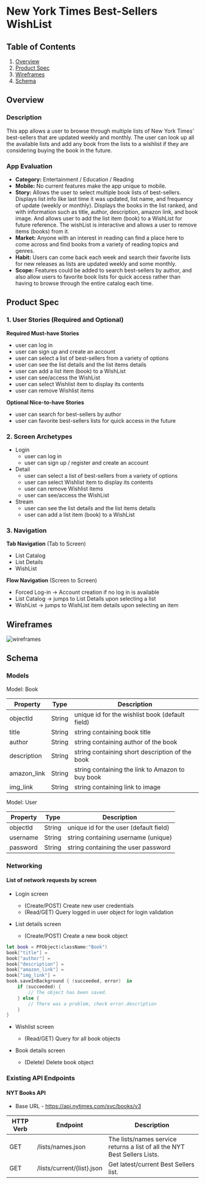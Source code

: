 # New York Times Best-Sellers WishList

## Table of Contents
1. [Overview](#Overview)
1. [Product Spec](#Product-Spec)
1. [Wireframes](#Wireframes)
2. [Schema](#Schema)

## Overview
### Description
This app allows a user to browse through multiple lists of New York Times' best-sellers that are updated weekly and monthly. The user can look up all the available lists and add any book from the lists to a wishlist if they are considering buying the book in the future.

### App Evaluation

- **Category:** Entertainment / Education / Reading
- **Mobile:** No current features make the app unique to mobile.
- **Story:** Allows the user to select multiple book lists of best-sellers. Displays list info like last time it was updated, list name, and frequency of update (weekly or monthly). Displays the books in the list ranked, and with information such as title, author, description, amazon link, and book image. And allows user to add the list item (book) to a WishList for future reference. The wishList is interactive and allows a user to remove items (books) from it.
- **Market:** Anyone with an interest in reading can find a place here to come across and find books from a variety of reading topics and genres.
- **Habit:** Users can come back each week and search their favorite lists for new releases as lists are updated weekly and some monthly.
- **Scope:** Features could be added to search best-sellers by author, and also allow users to favorite book lists for quick access rather than having to browse through the entire catalog each time.

## Product Spec

### 1. User Stories (Required and Optional)

**Required Must-have Stories**

* user can log in
* user can sign up and create an account
* user can select a list of best-sellers from a variety of options
* user can see the list details and the list items details
* user can add a list item (book) to a WishList
* user can see/access the WishList
* user can select Wishlist item to display its contents
* user can remove Wishlist items

**Optional Nice-to-have Stories**

* user can search for best-sellers by author
* user can favorite best-sellers lists for quick access in the future

### 2. Screen Archetypes

* Login
   * user can log in
   * user can sign up / register and create an account
* Detail
   * user can select a list of best-sellers from a variety of options
   * user can select Wishlist item to display its contents
   * user can remove Wishlist items
   * user can see/access the WishList
* Stream
   * user can see the list details and the list items details
   * user can add a list item (book) to a WishList


### 3. Navigation

**Tab Navigation** (Tab to Screen)

* List Catalog
* List Details 
* WishList

**Flow Navigation** (Screen to Screen)

* Forced Log-in -> Account creation if no log in is available
* List Catalog -> jumps to List Details upon selecting a list
* WishList -> jumps to WishList item details upon selecting an item

## Wireframes

![wireframes](https://user-images.githubusercontent.com/63036048/140606769-d7ad1240-17e1-42e6-acb3-01773d233d18.png)

## Schema 

### Models

Model: Book

|Property|Type|Description
|---|---|---
|objectId|String|unique id for the wishlist book (default field)
|title|String|string containing book title
|author|String|string containing author of the book
|description|String|string containing short description of the book
|amazon_link|String|string containing the link to Amazon to buy book
|img_link|String|string containing link to image

Model: User

|Property|Type|Description
|---|---|---
|objectId|String|unique id for the user (default field)
|username|String|string containing username (unique)
|password|String|string containing the user password

### Networking

#### List of network requests by screen

- Login screen
  - (Create/POST) Create new user credentials
  - (Read/GET) Query logged in user object for login validation

- List details screen
  - (Create/POST) Create a new book object

```swift
let book = PFObject(className:"Book")
book["title"] = 
book["author"] = 
book["description"] = 
book["amazon_link"] = 
book["img_link"] = 
book.saveInBackground { (succeeded, error)  in
    if (succeeded) {
        // The object has been saved.
    } else {
        // There was a problem, check error.description
    }
}
```
 
- Wishlist screen
  - (Read/GET) Query for all book objects

- Book details screen
  - (Delete) Delete book object 
 
### Existing API Endpoints

#### NYT Books API

- Base URL - https://api.nytimes.com/svc/books/v3

|HTTP Verb|Endpoint|Description
|---|---|---
|GET|/lists/names.json|The lists/names service returns a list of all the NYT Best Sellers Lists.
|GET|/lists/current/{list}.json|Get latest/current Best Sellers list.

  



